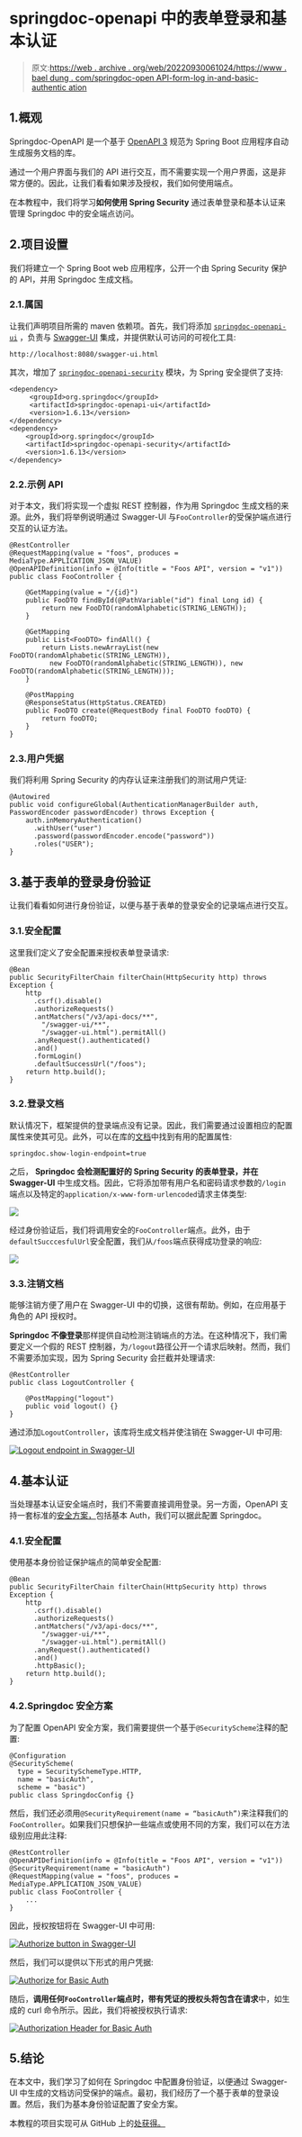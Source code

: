 # springdoc-openapi 中的表单登录和基本认证

> 原文:[https://web . archive . org/web/20220930061024/https://www . bael dung . com/springdoc-open API-form-log in-and-basic-authentic ation](https://web.archive.org/web/20220930061024/https://www.baeldung.com/springdoc-openapi-form-login-and-basic-authentication)

## 1.概观

Springdoc-OpenAPI 是一个基于 [OpenAPI 3](https://web.archive.org/web/20221219081705/https://spec.openapis.org/oas/latest.html) 规范为 Spring Boot 应用程序自动生成服务文档的库。

通过一个用户界面与我们的 API 进行交互，而不需要实现一个用户界面，这是非常方便的。因此，让我们看看如果涉及授权，我们如何使用端点。

在本教程中，我们将学习**如何使用 Spring Security** 通过表单登录和基本认证来管理 Springdoc 中的安全端点访问。

## 2.项目设置

我们将建立一个 Spring Boot web 应用程序，公开一个由 Spring Security 保护的 API，并用 Springdoc 生成文档。

### 2.1.属国

让我们声明项目所需的 maven 依赖项。首先，我们将添加 [`springdoc-openapi-ui`](https://web.archive.org/web/20221219081705/https://search.maven.org/artifact/org.springdoc/springdoc-openapi-ui/1.6.13/jar) ，负责与 [Swagger-UI](https://web.archive.org/web/20221219081705/https://swagger.io/tools/swagger-ui/) 集成，并提供默认可访问的可视化工具:

```
http://localhost:8080/swagger-ui.html
```

其次，增加了 [`springdoc-openapi-security`](https://web.archive.org/web/20221219081705/https://search.maven.org/artifact/org.springdoc/springdoc-openapi-security/1.6.13/jar) 模块，为 Spring 安全提供了支持:

```
<dependency>
     <groupId>org.springdoc</groupId>
     <artifactId>springdoc-openapi-ui</artifactId>
     <version>1.6.13</version>
</dependency>
<dependency>
    <groupId>org.springdoc</groupId>
    <artifactId>springdoc-openapi-security</artifactId>
    <version>1.6.13</version>
</dependency>
```

### 2.2.示例 API

对于本文，我们将实现一个虚拟 REST 控制器，作为用 Springdoc 生成文档的来源。此外，我们将举例说明通过 Swagger-UI 与`FooController`的受保护端点进行交互的认证方法。

```
@RestController
@RequestMapping(value = "foos", produces = MediaType.APPLICATION_JSON_VALUE)
@OpenAPIDefinition(info = @Info(title = "Foos API", version = "v1"))
public class FooController {

    @GetMapping(value = "/{id}")
    public FooDTO findById(@PathVariable("id") final Long id) {
        return new FooDTO(randomAlphabetic(STRING_LENGTH));
    }

    @GetMapping
    public List<FooDTO> findAll() {
        return Lists.newArrayList(new FooDTO(randomAlphabetic(STRING_LENGTH)),
          new FooDTO(randomAlphabetic(STRING_LENGTH)), new FooDTO(randomAlphabetic(STRING_LENGTH)));
    }

    @PostMapping
    @ResponseStatus(HttpStatus.CREATED)
    public FooDTO create(@RequestBody final FooDTO fooDTO) {
        return fooDTO;
    }
}
```

### 2.3.用户凭据

我们将利用 Spring Security 的内存认证来注册我们的测试用户凭证:

```
@Autowired
public void configureGlobal(AuthenticationManagerBuilder auth, PasswordEncoder passwordEncoder) throws Exception {
    auth.inMemoryAuthentication()
      .withUser("user")
      .password(passwordEncoder.encode("password"))
      .roles("USER");
}
```

## 3.基于表单的登录身份验证

让我们看看如何进行身份验证，以便与基于表单的登录安全的记录端点进行交互。

### 3.1.安全配置

这里我们定义了安全配置来授权表单登录请求:

```
@Bean
public SecurityFilterChain filterChain(HttpSecurity http) throws Exception {
    http
      .csrf().disable()
      .authorizeRequests()
      .antMatchers("/v3/api-docs/**",
        "/swagger-ui/**",
        "/swagger-ui.html").permitAll()
      .anyRequest().authenticated()
      .and()
      .formLogin()
      .defaultSuccessUrl("/foos");
    return http.build();
}
```

### 3.2.登录文档

默认情况下，框架提供的登录端点没有记录。因此，我们需要通过设置相应的配置属性来使其可见。此外，可以在库的[文档](https://web.archive.org/web/20221219081705/https://springdoc.org/#springdoc-openapi-core-properties)中找到有用的配置属性:

```
springdoc.show-login-endpoint=true
```

之后， **Springdoc 会检测配置好的 Spring Security 的表单登录，并在 Swagger-UI** 中生成文档。因此，它将添加带有用户名和密码请求参数的`/login`端点以及特定的`application/x-www-form-urlencoded`请求主体类型:

[![](../Images/9a48a497b3833ae4079f3dabd2860602.png)](/web/20221219081705/https://www.baeldung.com/wp-content/uploads/2022/12/2_login-endpoint-swagger-ui.png)

经过身份验证后，我们将调用安全的`FooController`端点。此外，由于`defaultSucccesfulUrl`安全配置，我们从`/foos`端点获得成功登录的响应:

[![](../Images/cf76c05928ac3cdd4ee69f9879826b89.png)](/web/20221219081705/https://www.baeldung.com/wp-content/uploads/2022/12/2_successful-login-swagger.png)

### 3.3.注销文档

能够注销方便了用户在 Swagger-UI 中的切换，这很有帮助。例如，在应用基于角色的 API 授权时。

**Springdoc 不像登录**那样提供自动检测注销端点的方法。在这种情况下，我们需要定义一个假的 REST 控制器，为`/logout`路径公开一个请求后映射。然而，我们不需要添加实现，因为 Spring Security 会拦截并处理请求:

```
@RestController
public class LogoutController {

    @PostMapping("logout")
    public void logout() {}
}
```

通过添加`LogoutController`，该库将生成文档并使注销在 Swagger-UI 中可用:

[![Logout endpoint in Swagger-UI](../Images/b1def3d9cd7dde3dfb2f2cb68056604d.png)](/web/20221219081705/https://www.baeldung.com/wp-content/uploads/2022/12/2_logout-controller-endpoint-swagger-ui.png)

## 4.基本认证

当处理基本认证安全端点时，我们不需要直接调用登录。另一方面，OpenAPI 支持一套标准的[安全方案，](https://web.archive.org/web/20221219081705/https://swagger.io/docs/specification/authentication/)包括基本 Auth，我们可以据此配置 Springdoc。

### 4.1.安全配置

使用基本身份验证保护端点的简单安全配置:

```
@Bean
public SecurityFilterChain filterChain(HttpSecurity http) throws Exception {
    http
      .csrf().disable()
      .authorizeRequests()
      .antMatchers("/v3/api-docs/**",
        "/swagger-ui/**",
        "/swagger-ui.html").permitAll()
      .anyRequest().authenticated()
      .and()
      .httpBasic();
    return http.build();
}
```

### 4.2.Springdoc 安全方案

为了配置 OpenAPI 安全方案，我们需要提供一个基于`@SecurityScheme`注释的配置:

```
@Configuration
@SecurityScheme(
  type = SecuritySchemeType.HTTP,
  name = "basicAuth",
  scheme = "basic")
public class SpringdocConfig {}
```

然后，我们还必须用`@SecurityRequirement(name = “basicAuth”)`来注释我们的`FooController`。如果我们只想保护一些端点或使用不同的方案，我们可以在方法级别应用此注释:

```
@RestController
@OpenAPIDefinition(info = @Info(title = "Foos API", version = "v1"))
@SecurityRequirement(name = "basicAuth")
@RequestMapping(value = "foos", produces = MediaType.APPLICATION_JSON_VALUE)
public class FooController {
    ...
}
```

因此，授权按钮将在 Swagger-UI 中可用:

[![Authorize button in Swagger-UI](../Images/cde981d4a13618ea7f533e247803be94.png)](/web/20221219081705/https://www.baeldung.com/wp-content/uploads/2022/12/2_authorize-button-swagger-ui.png)

然后，我们可以提供以下形式的用户凭据:

[![Authorize for Basic Auth](../Images/95c9df468c1a6105045e3a4e5cfbe358.png)](/web/20221219081705/https://www.baeldung.com/wp-content/uploads/2022/12/2_basic-authentication-form-swagger.png)

随后，**调用任何`FooController`端点时，带有凭证的授权头将包含在请求**中，如生成的 curl 命令所示。因此，我们将被授权执行请求:

[![Authorization Header for Basic Auth](../Images/d024c8eb5edb840ab972b2181f662e4a.png)](/web/20221219081705/https://www.baeldung.com/wp-content/uploads/2022/12/2_authorization-headers-swagger-ui.png)

## 5.结论

在本文中，我们学习了如何在 Springdoc 中配置身份验证，以便通过 Swagger-UI 中生成的文档访问受保护的端点。最初，我们经历了一个基于表单的登录设置。然后，我们为基本身份验证配置了安全方案。

本教程的项目实现可从 GitHub 上的[处获得。](https://web.archive.org/web/20221219081705/https://github.com/eugenp/tutorials/tree/master/spring-security-modules/spring-security-web-springdoc)